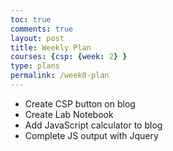 ```yaml
---
toc: true
comments: true
layout: post
title: Weekly Plan
courses: {csp: {week: 2} }
type: plans
permalink: /week0-plan
---
```


- Create CSP button on blog
- Create Lab Notebook
- Add JavaScript calculator to blog
- Complete JS output with Jquery